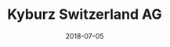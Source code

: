 ﻿---
title:          "Kyburz Switzerland AG"
date:           "2018-07-05"
draft:          false
robotsExclude:  true
forceNowrap:    false
---

